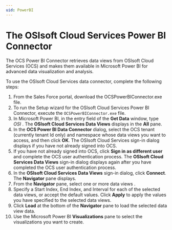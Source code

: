 ```yaml
---
uid: PowerBI
---
```


# The OSIsoft Cloud Services Power BI Connector

The OCS Power BI Connector retrieves data views from OSIsoft Cloud Services (OCS) and makes them available in Microsoft Power BI for advanced data visualization and analysis.

To use the OSIsoft Cloud Services data connector, complete the following steps:

1.	From the Sales Force portal, download the OCSPowerBIConnector.exe file.
2.	To run the Setup wizard for the OSIsoft Cloud Services Power BI Connector, execute the `OCSPowerBIConnector.exe` file.
3.	In Microsoft Power BI, in the entry field of the **Get Data** window, type *OSI* . The **OSIsoft Cloud Services Data Views** displays in the **All** pane.
4.	In the **OCS Power BI Data Connector** dialog, select the OCS tenant (currently tenant Id only) and namespace whose data views you want to access, and then click **OK**. The OSIsoft Cloud Services sign-in dialog displays if you have not already signed into OCS.
5.	If you have not already signed into OCS, click **Sign in as different user** and complete the OCS user authentication process. The **OSIsoft Cloud Services Data Views** sign-in dialog displays again after you have completed the OCS user authentication process.
6.	In the **OSIsoft Cloud Services Data Views** sign-in dialog, click **Connect**. The **Navigator** pane displays.
7.	From the **Navigator** pane, select one or more data views .
8.	Specify a Start Index, End Index, and Interval for each of the selected data views, or accept the default values. Click **Apply** to apply the values you have specified to the selected data views.
9.	Click **Load** at the bottom of the **Navigator** pane to load the selected data view data.
10.	Use the Microsoft Power BI **Visualizations** pane to select the visualizations you want to create.
